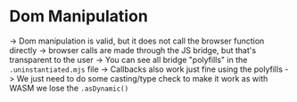# Dom Manipulation

-> Dom manipulation is valid, but it does not call the browser function directly
    -> browser calls are made through the JS bridge, but that's transparent to the user
    -> You can see all bridge "polyfills" in the `.uninstantiated.mjs` file
-> Callbacks also work just fine using the polyfills
    -> We just need to do some casting/type check to make it work as with WASM we lose the `.asDynamic()`
